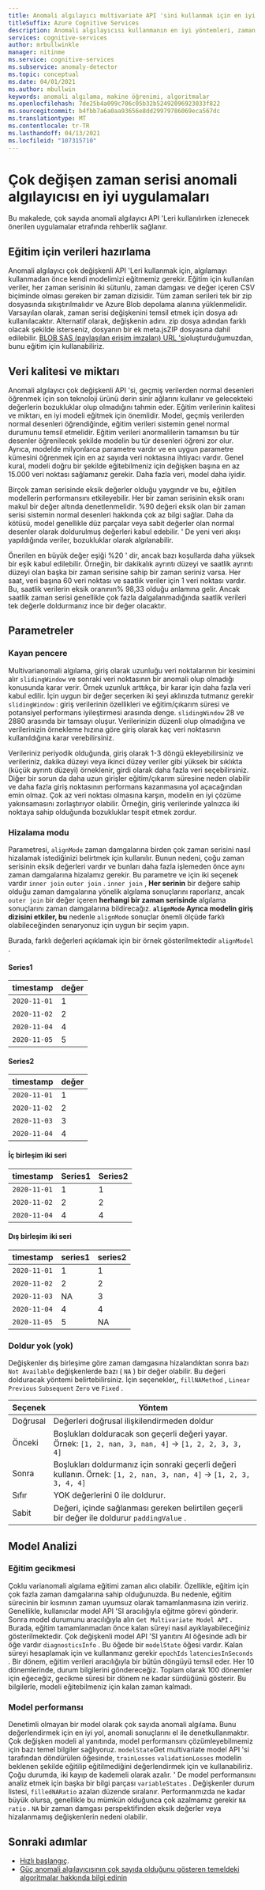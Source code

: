 ```yaml
---
title: Anomali algılayıcı multivariate API 'sini kullanmak için en iyi uygulamalar
titleSuffix: Azure Cognitive Services
description: Anomali algılayıcısı kullanmanın en iyi yöntemleri, zaman serisi verilerinize anomali algılama uygulamak için çok değişen API 'leri.
services: cognitive-services
author: mrbullwinkle
manager: nitinme
ms.service: cognitive-services
ms.subservice: anomaly-detector
ms.topic: conceptual
ms.date: 04/01/2021
ms.author: mbullwin
keywords: anomali algılama, makine öğrenimi, algoritmalar
ms.openlocfilehash: 7de25b4a099c706c05b32b52492096923033f822
ms.sourcegitcommit: b4fbb7a6a0aa93656e8dd29979786069eca567dc
ms.translationtype: MT
ms.contentlocale: tr-TR
ms.lasthandoff: 04/13/2021
ms.locfileid: "107315710"
---
```

# <a name="multivariate-time-series-anomaly-detector-best-practices"></a>Çok değişen zaman serisi anomali algılayıcısı en iyi uygulamaları

Bu makalede, çok sayıda anomali algılayıcı API 'Leri kullanılırken izlenecek önerilen uygulamalar etrafında rehberlik sağlanır.

## <a name="how-to-prepare-data-for-training"></a>Eğitim için verileri hazırlama

Anomali algılayıcı çok değişkenli API 'Leri kullanmak için, algılamayı kullanmadan önce kendi modelimizi eğitmemiz gerekir. Eğitim için kullanılan veriler, her zaman serisinin iki sütunlu, zaman damgası ve değer içeren CSV biçiminde olması gereken bir zaman dizisidir. Tüm zaman serileri tek bir zip dosyasında sıkıştırılmalıdır ve Azure Blob depolama alanına yüklenmelidir. Varsayılan olarak, zaman serisi değişkenini temsil etmek için dosya adı kullanılacaktır. Alternatif olarak, değişkenin adını. zip dosya adından farklı olacak şekilde isterseniz, dosyanın bir ek meta.jsZIP dosyasına dahil edilebilir. [BLOB SAS (paylaşılan erişim imzaları) URL 'si](../../../storage/common/storage-sas-overview.md)oluşturduğumuzdan, bunu eğitim için kullanabiliriz.

## <a name="data-quality-and-quantity"></a>Veri kalitesi ve miktarı

Anomali algılayıcı çok değişkenli API 'si, geçmiş verilerden normal desenleri öğrenmek için son teknoloji ürünü derin sinir ağlarını kullanır ve gelecekteki değerlerin bozukluklar olup olmadığını tahmin eder. Eğitim verilerinin kalitesi ve miktarı, en iyi modeli eğitmek için önemlidir. Model, geçmiş verilerden normal desenleri öğrendiğinde, eğitim verileri sistemin genel normal durumunu temsil etmelidir. Eğitim verileri anormalilerin tamamsın bu tür desenler öğrenilecek şekilde modelin bu tür desenleri öğreni zor olur. Ayrıca, modelde milyonlarca parametre vardır ve en uygun parametre kümesini öğrenmek için en az sayıda veri noktasına ihtiyacı vardır. Genel kural, modeli doğru bir şekilde eğitebilmeniz için değişken başına en az 15.000 veri noktası sağlamanız gerekir. Daha fazla veri, model daha iyidir.

Birçok zaman serisinde eksik değerler olduğu yaygındır ve bu, eğitilen modellerin performansını etkileyebilir. Her bir zaman serisinin eksik oranı makul bir değer altında denetlenmelidir. %90 değeri eksik olan bir zaman serisi sistemin normal desenleri hakkında çok az bilgi sağlar. Daha da kötüsü, model genellikle düz parçalar veya sabit değerler olan normal desenler olarak doldurulmuş değerleri kabul edebilir. ' De yeni veri akışı yapıldığında veriler, bozukluklar olarak algılanabilir.

Önerilen en büyük değer eşiği %20 ' dir, ancak bazı koşullarda daha yüksek bir eşik kabul edilebilir. Örneğin, bir dakikalık ayrıntı düzeyi ve saatlik ayrıntı düzeyi olan başka bir zaman serisine sahip bir zaman seriniz varsa.  Her saat, veri başına 60 veri noktası ve saatlik veriler için 1 veri noktası vardır. Bu, saatlik verilerin eksik oranının% 98,33 olduğu anlamına gelir. Ancak saatlik zaman serisi genellikle çok fazla dalgalanmadığında saatlik verileri tek değerle doldurmanız ince bir değer olacaktır.

## <a name="parameters"></a>Parametreler

### <a name="sliding-window"></a>Kayan pencere

Multivarianomali algılama, giriş olarak uzunluğu veri noktalarının bir kesimini alır `slidingWindow` ve sonraki veri noktasının bir anomali olup olmadığı konusunda karar verir. Örnek uzunluk arttıkça, bir karar için daha fazla veri kabul edilir. İçin uygun bir değer seçerken iki şeyi aklınızda tutmanız gerekir `slidingWindow` : giriş verilerinin özellikleri ve eğitim/çıkarım süresi ve potansiyel performans iyileştirmesi arasında denge. `slidingWindow` 28 ve 2880 arasında bir tamsayı oluşur. Verilerinizin düzenli olup olmadığına ve verilerinizin örnekleme hızına göre giriş olarak kaç veri noktasının kullanıldığına karar verebilirsiniz.

Verileriniz periyodik olduğunda, giriş olarak 1-3 döngü ekleyebilirsiniz ve verileriniz, dakika düzeyi veya ikinci düzey veriler gibi yüksek bir sıklıkta (küçük ayrıntı düzeyi) örneklenir, girdi olarak daha fazla veri seçebilirsiniz. Diğer bir sorun da daha uzun girişler eğitim/çıkarım süresine neden olabilir ve daha fazla giriş noktasının performans kazanmasına yol açacağından emin olmaz. Çok az veri noktası olmasına karşın, modelin en iyi çözüme yakınsamasını zorlaştırıyor olabilir. Örneğin, giriş verilerinde yalnızca iki noktaya sahip olduğunda bozukluklar tespit etmek zordur.

### <a name="align-mode"></a>Hizalama modu

Parametresi, `alignMode` zaman damgalarına birden çok zaman serisini nasıl hizalamak istediğinizi belirtmek için kullanılır. Bunun nedeni, çoğu zaman serisinin eksik değerleri vardır ve bunları daha fazla işlemeden önce aynı zaman damgalarına hizalamız gerekir. Bu parametre ve için iki seçenek vardır `inner join` `outer join` . `inner join` , **Her serinin** bir değere sahip olduğu zaman damgalarına yönelik algılama sonuçlarını raporlarız, ancak `outer join` bir değer içeren **herhangi bir zaman serisinde** algılama sonuçlarını zaman damgalarına bildirecağız.  **`alignMode` Ayrıca modelin giriş dizisini etkiler, bu** nedenle `alignMode` sonuçlar önemli ölçüde farklı olabileceğinden senaryonuz için uygun bir seçim yapın.

Burada, farklı değerleri açıklamak için bir örnek gösterilmektedir `alignModel` .

#### <a name="series1"></a>Series1

|timestamp | değer|
----------| -----|
|`2020-11-01`| 1  
|`2020-11-02`| 2  
|`2020-11-04`| 4  
|`2020-11-05`| 5

#### <a name="series2"></a>Series2

timestamp | değer  
--------- | -
`2020-11-01`| 1  
`2020-11-02`| 2  
`2020-11-03`| 3  
`2020-11-04`| 4

#### <a name="inner-join-two-series"></a>İç birleşim iki seri
  
timestamp | Series1 | Series2
----------| - | -
`2020-11-01`| 1 | 1
`2020-11-02`| 2 | 2
`2020-11-04`| 4 | 4

#### <a name="outer-join-two-series"></a>Dış birleşim iki seri

timestamp | series1 | series2
--------- | - | -
`2020-11-01`| 1 | 1
`2020-11-02`| 2 | 2
`2020-11-03`| NA | 3
`2020-11-04`| 4 | 4
`2020-11-05`| 5 | NA

### <a name="fill-not-available-na"></a>Doldur yok (yok)

Değişkenler dış birleşime göre zaman damgasına hizalandıktan sonra bazı `Not Available` değişkenlerde bazı ( `NA` ) bir değer olabilir. Bu değeri dolduracak yöntemi belirtebilirsiniz. İçin seçenekler,, `fillNAMethod` , `Linear` `Previous` `Subsequent`  `Zero` ve `Fixed` .

| Seçenek     | Yöntem                                                                                           |
| ---------- | -------------------------------------------------------------------------------------------------|
| Doğrusal     | Değerleri doğrusal ilişkilendirmeden doldur                                                           |
| Önceki   | Boşlukları dolduracak son geçerli değeri yayar. Örnek: `[1, 2, nan, 3, nan, 4]` -> `[1, 2, 2, 3, 3, 4]` |
| Sonra | Boşlukları doldurmanız için sonraki geçerli değeri kullanın. Örnek: `[1, 2, nan, 3, nan, 4]` -> `[1, 2, 3, 3, 4, 4]`       |
| Sıfır       | YOK değerlerini 0 ile doldurur.                                                                           |
| Sabit      | Değeri, içinde sağlanması gereken belirtilen geçerli bir değer ile doldurur `paddingValue` .          |

## <a name="model-analysis"></a>Model Analizi

### <a name="training-latency"></a>Eğitim gecikmesi

Çoklu varianomali algılama eğitimi zaman alıcı olabilir. Özellikle, eğitim için çok fazla zaman damgalarına sahip olduğunuzda. Bu nedenle, eğitim sürecinin bir kısmının zaman uyumsuz olarak tamamlanmasına izin veririz. Genellikle, kullanıcılar model API 'SI aracılığıyla eğitme görevi gönderir. Sonra model durumunu aracılığıyla alın `Get Multivariate Model API` . Burada, eğitim tamamlanmadan önce kalan süreyi nasıl ayıklayabileceğiniz gösterilmektedir. Çok değişkenli model API 'SI yanıtını Al öğesinde adlı bir öğe vardır `diagnosticsInfo` . Bu öğede bir `modelState` öğesi vardır. Kalan süreyi hesaplamak için ve kullanmanız gerekir `epochIds` `latenciesInSeconds` . Bir dönem, eğitim verileri aracılığıyla bir bütün döngüyü temsil eder. Her 10 dönemlerinde, durum bilgilerini göndereceğiz. Toplam olarak 100 dönemler için eğeceğiz, gecikme süresi bir dönem ne kadar sürdüğünü gösterir. Bu bilgilerle, modeli eğitebilmeniz için kalan zaman kalmadı.

### <a name="model-performance"></a>Model performansı

Denetimli olmayan bir model olarak çok sayıda anomali algılama. Bunu değerlendirmek için en iyi yol, anomali sonuçlarını el ile denetkullanmaktır. Çok değişken modeli al yanıtında, model performansını çözümleyebilmemiz için bazı temel bilgiler sağlıyoruz. `modelState`Get multivariate model API 'si tarafından döndürülen öğesinde, `trainLosses` `validationLosses` modelin beklenen şekilde eğitilip eğitilmediğini değerlendirmek için ve kullanabiliriz. Çoğu durumda, iki kayıp de kademeli olarak azalır. ' De model performansını analiz etmek için başka bir bilgi parçası `variableStates` . Değişkenler durum listesi, `filledNARatio` azalan düzende sıralanır. Performanmızda ne kadar büyük olursa, genellikle bu mümkün olduğunca çok azalmamız gerekir `NA ratio` . `NA` bir zaman damgası perspektifinden eksik değerler veya hizalanmamış değişkenlerin nedeni olabilir.

## <a name="next-steps"></a>Sonraki adımlar

- [Hızlı başlangıç](../quickstarts/client-libraries-multivariate.md).
- [Güç anomali algılayıcısının çok sayıda olduğunu gösteren temeldeki algoritmalar hakkında bilgi edinin](https://arxiv.org/abs/2009.02040)